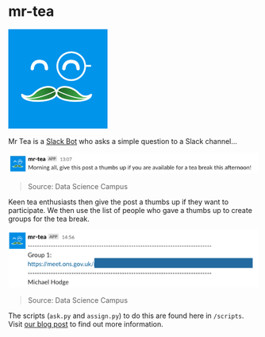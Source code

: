 # mr-tea

![](meta/mrtea.gif)


Mr Tea is a [Slack Bot](https://api.slack.com/bot-users) who asks a simple question to a Slack channel...

![](meta/question.png)
> Source: Data Science Campus

Keen tea enthusiasts then give the post a thumbs up if they want to participate. We then use the list of people who gave a thumbs up to create groups for the tea break.

![](meta/group.png)
> Source: Data Science Campus

The scripts (`ask.py` and `assign.py`) to do this are found here in `/scripts`. Visit [our blog post](https://datasciencecampus.github.io/creating-tea-breaks-on-slack/) to find out more information.
